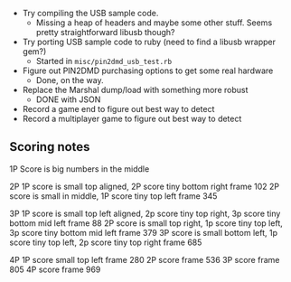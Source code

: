 * Try compiling the USB sample code.
  * Missing a heap of headers and maybe some other stuff. Seems pretty
    straightforward libusb though?
* Try porting USB sample code to ruby (need to find a libusb wrapper gem?)
  * Started in `misc/pin2dmd_usb_test.rb`
* Figure out PIN2DMD purchasing options to get some real hardware
  * Done, on the way.
* Replace the Marshal dump/load with something more robust
  * DONE with JSON
* Record a game end to figure out best way to detect
* Record a multiplayer game to figure out best way to detect

## Scoring notes

1P
  Score is big numbers in the middle

2P
  1P score is small top aligned, 2P score tiny bottom right frame 102
  2P score is small in middle, 1P score tiny top left frame 345

3P
  1P score is small top left aligned, 2p score tiny top right, 3p score tiny bottom mid left frame 88
  2P score is small top right, 1p score tiny top left, 3p score tiny bottom mid left frame 379
  3P score is small bottom left, 1p score tiny top left, 2p score tiny top right frame 685

4P
  1P score small top left frame 280
  2P score frame 536
  3P score frame 805
  4P score frame 969
